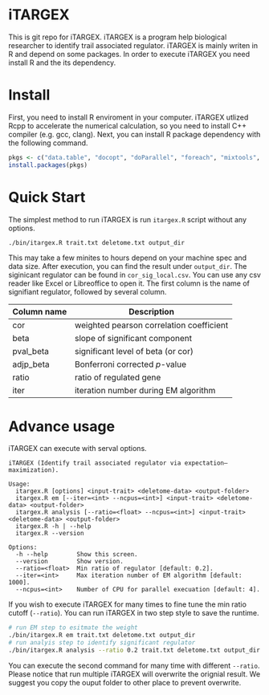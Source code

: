 # iTARGEX
This is git repo for iTARGEX. iTARGEX is a program help biological researcher to identify trail associated regulator. iTARGEX is mainly writen in R and depend on some packages. In order to execute iTARGEX you need install R and the its dependency.

# Install
First, you need to install R enviroment in your computer. iTARGEX utlized Rcpp to accelerate the numerical calculation, so you need to install C++ compiler (e.g. gcc, clang). Next, you can install R package dependency with the following command.

```R
pkgs <- c("data.table", "docopt", "doParallel", "foreach", "mixtools", "Rcpp", "scales")
install.packages(pkgs)
```

# Quick Start
The simplest method to run iTARGEX is run `itargex.R` script without any options.

```sh
./bin/itargex.R trait.txt deletome.txt output_dir
```

This may take a few minites to hours depend on your machine spec and data size. After execution, you can find the result under `output_dir`. The siginicant regulator can be found in `cor_sig_local.csv`. You can use any csv reader like Excel or Libreoffice to open it. The first column is the name of signifiant regulator, followed by several column.

| Column name | Description                              |
| ----------- | ---------------------------------------- |
| cor         | weighted pearson correlation coefficient |
| beta        | slope of significant component           |
| pval_beta   | significant level of beta (or cor)       |
| adjp_beta   | Bonferroni corrected *p*-value           |
| ratio       | ratio of regulated gene                  |
| iter        | iteration number during EM algorithm     |

# Advance usage
iTARGEX can execute with serval options.

```
iTARGEX (Identify trail associated regulator via expectation–maximization).

Usage:
  itargex.R [options] <input-trait> <deletome-data> <output-folder>
  itargex.R em [--iter=<int> --ncpus=<int>] <input-trait> <deletome-data> <output-folder>
  itargex.R analysis [--ratio=<float> --ncpus=<int>] <input-trait> <deletome-data> <output-folder>
  itargex.R -h | --help
  itargex.R --version

Options:
  -h --help        Show this screen.
  --version        Show version.
  --ratio=<float>  Min ratio of regulator [default: 0.2].
  --iter=<int>     Max iteration number of EM algorithm [default: 1000].
  --ncpus=<int>    Number of CPU for parallel execuation [default: 4].
```

If you wish to execute iTARGEX for many times to fine tune the min ratio cutoff (`--ratio`). You can run iTARGEX in two step style to save the runtime.

```sh
# run EM step to esitmate the weight
./bin/itargex.R em trait.txt deletome.txt output_dir
# run analyis step to identify significant regulator
./bin/itargex.R analysis --ratio 0.2 trait.txt deletome.txt output_dir
```

You can execute the second command for many time with different `--ratio`. Please notice that run multiple iTARGEX will overwrite the orignial result. We suggest you copy the ouput folder to other place to prevent overwrite.